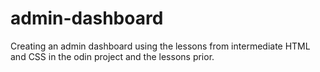 # admin-dashboard
Creating an admin dashboard using the lessons from intermediate HTML and CSS in the odin project and the lessons prior.
